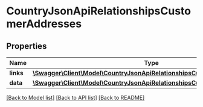 # CountryJsonApiRelationshipsCustomerAddresses

## Properties
Name | Type | Description | Notes
------------ | ------------- | ------------- | -------------
**links** | [**\Swagger\Client\Model\CountryJsonApiRelationshipsCustomerAddressesLinks**](CountryJsonApiRelationshipsCustomerAddressesLinks.md) |  | [optional] 
**data** | [**\Swagger\Client\Model\CountryJsonApiRelationshipsCustomerAddressesData[]**](CountryJsonApiRelationshipsCustomerAddressesData.md) |  | [optional] 

[[Back to Model list]](../../README.md#documentation-for-models) [[Back to API list]](../../README.md#documentation-for-api-endpoints) [[Back to README]](../../README.md)

